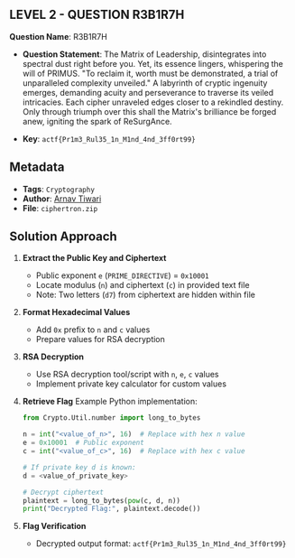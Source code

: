 ## LEVEL 2 - QUESTION R3B1R7H

**Question Name**: R3B1R7H

- **Question Statement**: The Matrix of Leadership, disintegrates into spectral dust right before you. Yet, its essence lingers, whispering the will of PRIMUS. "To reclaim it, worth must be demonstrated, a trial of unparalleled complexity unveiled."
A labyrinth of cryptic ingenuity emerges, demanding acuity and perseverance to traverse its veiled intricacies. Each cipher unraveled edges closer to a rekindled destiny. Only through triumph over this shall the Matrix's brilliance be forged anew, igniting the spark of ReSurgAnce.

- **Key**: `actf{Pr1m3_Rul35_1n_M1nd_4nd_3ff0rt99}`

## Metadata
- **Tags**: `Cryptography`
- **Author**: [Arnav Tiwari](https://github.com/ArnDev7)
- **File**: `ciphertron.zip`

## Solution Approach
1. **Extract the Public Key and Ciphertext**
   - Public exponent `e` (`PRIME_DIRECTIVE`) = `0x10001`
   - Locate modulus (`n`) and ciphertext (`c`) in provided text file
   - Note: Two letters (`d7`) from ciphertext are hidden within file

2. **Format Hexadecimal Values**
   - Add `0x` prefix to `n` and `c` values
   - Prepare values for RSA decryption

3. **RSA Decryption**
   - Use RSA decryption tool/script with `n`, `e`, `c` values
   - Implement private key calculator for custom values

4. **Retrieve Flag**
   Example Python implementation:
   ```python
   from Crypto.Util.number import long_to_bytes

   n = int("<value_of_n>", 16)  # Replace with hex n value
   e = 0x10001  # Public exponent
   c = int("<value_of_c>", 16)  # Replace with hex c value

   # If private key d is known:
   d = <value_of_private_key>

   # Decrypt ciphertext
   plaintext = long_to_bytes(pow(c, d, n))
   print("Decrypted Flag:", plaintext.decode())
   ```

5. **Flag Verification**
   - Decrypted output format: `actf{Pr1m3_Rul35_1n_M1nd_4nd_3ff0rt99}`
